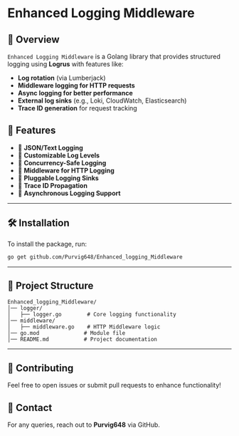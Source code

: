 # Enhanced Logging Middleware

## 📌 Overview
`Enhanced Logging Middleware` is a Golang library that provides structured logging using **Logrus** with features like:
- **Log rotation** (via Lumberjack)
- **Middleware logging for HTTP requests**
- **Async logging for better performance**
- **External log sinks** (e.g., Loki, CloudWatch, Elasticsearch)
- **Trace ID generation** for request tracking

## 🚀 Features
- 🔹 **JSON/Text Logging**
- 🔹 **Customizable Log Levels**
- 🔹 **Concurrency-Safe Logging**
- 🔹 **Middleware for HTTP Logging**
- 🔹 **Pluggable Logging Sinks**
- 🔹 **Trace ID Propagation**
- 🔹 **Asynchronous Logging Support**

---

## 🛠 Installation
To install the package, run:
```sh
go get github.com/Purvig648/Enhanced_logging_Middleware
```

---

## 📂 Project Structure
```
Enhanced_logging_Middleware/
│── logger/
│   ├── logger.go        # Core logging functionality
│── middleware/
│   ├── middleware.go    # HTTP Middleware logic
│── go.mod              # Module file
│── README.md           # Project documentation
```

---

## 🤝 Contributing
Feel free to open issues or submit pull requests to enhance functionality!

## 📧 Contact
For any queries, reach out to **Purvig648** via GitHub.

